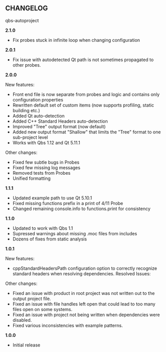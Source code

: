 CHANGELOG
---
qbs-autoproject

**2.1.0**

- Fix probes stuck in infinite loop when changing configuration

**2.0.1**

- Fix issue with autodetected Qt path is not sometimes propagated to other probes.

**2.0.0**

New features:

- Front end file is now separate from probes and logic and contains only configuration properties
- Rewritten default set of custom items (now supports profiling, static building etc.)
- Added Qt auto-detection
- Added C++ Standard Headers auto-detection
- Improved "Tree" output format (now default)
- Added new output format "Shallow" that limits the "Tree" format to one sub-project level
- Works with Qbs 1.12 and Qt 5.11.1

Other changes:

- Fixed few subtle bugs in Probes
- Fixed few missing log messages
- Removed tests from Probes
- Unified formatting

**1.1.1**

- Updated example path to use Qt 5.10.1
- Fixed missing functions prefix in a print of 4/11 Probe
- Changed remaining console.info to functions.print for consistency

**1.1.0**

- Updated to work with Qbs 1.1
- Supressed warnings about missing .moc files from includes
- Dozens of fixes from static analysis

**1.0.1**

New features:

- cppStandardHeadersPath configuration option to correctly recognize standard headers when resolving dependencies.
Resolved Issues:

Other changes:

- Fixed an issue with product in root project was not written out to the output project file.
- Fixed an issue with file handles left open that could lead to too many files open on some systems.
- Fixed an issue with project not being written when dependencies were disabled.
- Fixed various inconsistencies with example patterns.

**1.0.0**

- Initial release
